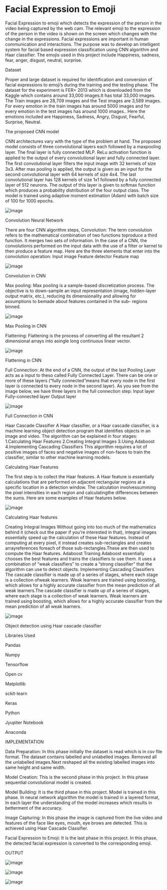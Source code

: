 # Facial Expression to Emoji


Facial Expression to emoji which detects the expression of the person in the video being captured by the web cam. The relevant emoji to the expression of the person in the video is shown on the screen which changes with the change in the expressions. Facial expressions are important in human communication and interactions. The purpose was to develop an intelligent system for facial based expression classification using CNN algorithm and Haar classifier. The emojis used in this project include Happiness, sadness, fear, anger, disgust, neutral, surprise.

Dataset

Proper and large dataset is required for identification and conversion of facial expressions to emoji’s during the training and the testing phase. The dataset for the experiment is FER+ 2013 which is downloaded from the Kaggle which contains around 33,000 images.It  has total 33,000 images. The Train images are 28,709 images and the Test images are 3,589 images. For every emotion in the train images has around 5000 images and for every emotion in the test images has around 1000 images.. Here the emotions included are Happiness, Sadness, Angry, Disgust, Fearful, Surprise, Neutral.

The proposed CNN model

CNN architectures vary with the type of the problem at hand. The proposed model consists of three convolutional layers each followed by a maxpooling layer. The ﬁnal layer is fully connected MLP. ReLu activation function is applied to the output of every convolutional layer and fully connected layer. The ﬁrst convolutional layer ﬁlters the input image with 32 kernels of size 3x3. After max pooling is applied, the output is given as an input for the second convolutional layer with 64 kernels of size 4x4. The last convolutional layer has 128 kernels of size 1x1 followed by a fully connected layer of 512 neurons. The output of this layer is given to softmax function which produces a probability distribution of the four output class. The model is trained using adaptive moment estimation (Adam) with batch size of 100 for 1000 epochs.



![image](https://user-images.githubusercontent.com/52529370/197345203-d38f7fd7-ff9b-4037-89d0-201e5bbfca8c.png)





















Convolution Neural Network

There are four CNN algorithm steps,
Convolution: The term convolution refers to the mathematical combination of two functions toproduce a third function. It merges two sets of information. In the case of a CNN, the convolutionis performed on the input data with the use of a filter or kernel to then produce a feature map.
Here are the three elements that enter into the convolution operation:
Input image
Feature detector
Feature map



![image](https://user-images.githubusercontent.com/52529370/197345230-5d550afc-0b80-4864-a44a-a6a1793e34f5.png)
























Convolution in CNN

Max pooling: Max pooling is a sample-based discretization process. The objective is to down-sample an input representation (image, hidden-layer output matrix, etc.), reducing its dimensionality and allowing for assumptions to bemade about features contained in the sub- regions binned.


![image](https://user-images.githubusercontent.com/52529370/197345266-2cb5ad05-bdab-4f0a-b4b0-71ba928b01a9.png)
























Max Pooling in CNN

Flattening: Flattening is the process of converting all the resultant 2 dimensional arrays into asingle long continuous linear vector.



![image](https://user-images.githubusercontent.com/52529370/197345296-5000311d-b590-4ac8-8309-16957106cf85.png)

























Flattening in CNN

Full Connection: At the end of a CNN, the output of the last Pooling Layer acts as a input to theso called Fully Connected Layer. There can be one or more of these layers (“fully connected”means that every node in the first layer is  connected to  every  node  in  the  second layer).
As you see from the image below, we have three layers in the full connection step:
Input layer
Fully-connected layer
Output layer



![image](https://user-images.githubusercontent.com/52529370/197345318-fb857160-e62f-4d05-a23d-426a68c82b98.png)
                                          
                                          
                                          
                                          
                                          
                                          
                                          
                                          
                                          
                                          
                                          
                                          
                                          
                                          
                                          
                                          
                                          
                                          
                                          
                                          
                                          
                                          
                                          
                                          
                                          
                                          
                                          
                                          

Full Connection in CNN

Haar Cascade Classifier
A Haar classifier, or a Haar cascade classifier, is a machine learning object detection program that identifies objects in an image and video.
The algorithm can be explained in four stages:
1.Calculating Haar Features
2.Creating Integral Images
3.Using Adaboost
4.Implementing Cascading Classifiers
This algorithm requires a lot of positive images of faces and negative images of non-faces to train the classifier, similar to other machine learning models.

Calculating Haar Features

The first step is to collect the Haar features. A Haar feature is essentially calculations that are performed on adjacent rectangular regions at a specific location in a detection window. The calculation involvessumming the pixel intensities in each region and calculatingthe differences between the sums. Here are some examples of Haar features below.



![image](https://user-images.githubusercontent.com/52529370/197345407-1294fa1d-25aa-4efa-9188-2384768b7a83.png)























Calculating Haar features

Creating Integral Images
Without going into too much of the mathematics behind it (check out the paper if you’re interested in that), integral images essentially speed up the calculation of these Haar features. Instead of computing at every pixel, it instead creates sub-rectangles and creates arrayreferences foreach of those sub-rectangles.These are then used to compute the Haar features.
Adaboost Training
Adaboost essentially chooses the best features and trains the classifiers to use them. It uses a combination of “weak classifiers” to create a “strong classifier” that the algorithm can use to detect objects.
Implementing Cascading Classifiers
The cascade classifier is made up of a series of stages, where each stage is a collection ofweak learners. Weak learners are trained using boosting, which allows for a highly accurate classifier from the mean prediction of all weak learners.The cascade classifier is made up of a series of stages, where each stage is a collection of weak learners. Weak learners are trained using boosting, which allows for a highly accurate classifier from the mean prediction of all weak learners.


![image](https://user-images.githubusercontent.com/52529370/197345420-947944cd-ad75-4383-a19f-a731dfcd3681.png)
































Object detection using Haar cascade classifier

Libraries Used

Pandas

Numpy

Tensorflow

Open cv

Matplotlib

sckit-learn

Keras

Python

Jyupiter Notebook

Anaconda


IMPLEMENTATION

Data Preparation:
In this phase initially the dataset is read which is in csv file format. The dataset contains labelled and unlabelled images. Removed all the unlabelled images.Next reshaped all the existing labelled images into same height and same width.

Model Creation:
This is the second phase in this project. In this phase sequential convolutional model is created.

Model Building:
It is the third phase in this project. Model is trained in this phase. In neural network algorithm the model is trained in a layered format, In each layer the understanding of the model increases which results in betterment of the accuracy.

Image Capturing:
In this phase the image is captured from the live video and features of the face like eyes, mouth, eye brows are detected. This is achieved using Haar Cascade Classifier.

Facial Expression to Emoji:
It is the last phase in this project. In this phase, the detected facial expression is converted to the corresponding emoji.


OUTPUT

![image](https://user-images.githubusercontent.com/52529370/197346096-903da66b-9165-4c10-8aeb-72cf8e1ea1ff.png)


























![image](https://user-images.githubusercontent.com/52529370/197346058-3a6b476d-df8e-41e9-9e30-6a217b11b721.png)































![image](https://user-images.githubusercontent.com/52529370/197346029-c85eea83-4045-4f2b-9deb-f3f1021a0664.png)






























